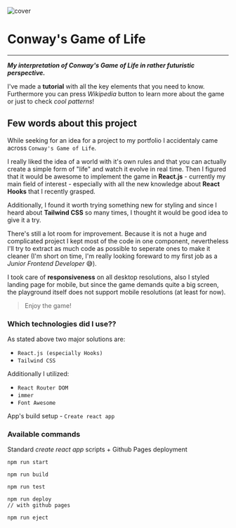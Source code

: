 ![cover](https://mateuszlason.github.io/game-of-life/og-gameoflife.jpg)

# Conway's Game of Life

---

**_My interpretation of Conway's Game of Life in rather futuristic perspective._**

I've made a **tutorial** with all the key elements that you need to know. Furthermore you can press _Wikipedia_ button to learn more about the game or just to check _cool patterns_!

## Few words about this project

While seeking for an idea for a project to my portfolio I accidentaly came across `Conway's Game of Life`.

I really liked the idea of a world with it's own rules and that you can actually create a simple form of "life" and watch it evolve in real time. Then I figured that it would be awesome to implement the game in **React.js** - currently my main field of interest - especially with all the new knowledge about **React Hooks** that I recently grasped.

Additionally, I found it worth trying something new for styling and since I heard about **Tailwind CSS** so many times, I thought it would be good idea to give it a try.

There's still a lot room for improvement. Because it is not a huge and complicated project I kept most of the code in one component, nevertheless I'll try to extract as much code as possible to seperate ones to make it cleaner (I'm short on time, I'm really looking foreward to my first job as a _Junior Frontend Developer_ 😅).

I took care of **responsiveness** on all desktop resolutions, also I styled landing page for mobile, but since the game demands quite a big screen, the playground itself does not support mobile resolutions (at least for now).

> Enjoy the game!

### Which technologies did I use??

As stated above two major solutions are:

- `React.js (especially Hooks)`
- `Tailwind CSS`

Additionally I utilized:

- `React Router DOM`
- `immer`
- `Font Awesome`

App's build setup - `Create react app`

### Available commands

Standard _create react app_ scripts + Github Pages deployment

```
npm run start
```

```
npm run build
```

```
npm run test
```

```
npm run deploy
// with github pages
```

```
npm run eject
```
